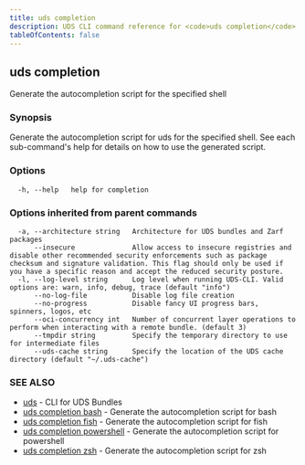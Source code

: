 ```yaml
---
title: uds completion
description: UDS CLI command reference for <code>uds completion</code>.
tableOfContents: false
---
```


<!-- Page generated by UDS CLI; DO NOT EDIT -->

## uds completion

Generate the autocompletion script for the specified shell

### Synopsis

Generate the autocompletion script for uds for the specified shell.
See each sub-command's help for details on how to use the generated script.


### Options

```
  -h, --help   help for completion
```

### Options inherited from parent commands

```
  -a, --architecture string   Architecture for UDS bundles and Zarf packages
      --insecure              Allow access to insecure registries and disable other recommended security enforcements such as package checksum and signature validation. This flag should only be used if you have a specific reason and accept the reduced security posture.
  -l, --log-level string      Log level when running UDS-CLI. Valid options are: warn, info, debug, trace (default "info")
      --no-log-file           Disable log file creation
      --no-progress           Disable fancy UI progress bars, spinners, logos, etc
      --oci-concurrency int   Number of concurrent layer operations to perform when interacting with a remote bundle. (default 3)
      --tmpdir string         Specify the temporary directory to use for intermediate files
      --uds-cache string      Specify the location of the UDS cache directory (default "~/.uds-cache")
```

### SEE ALSO

* [uds](/commands/uds/)	 - CLI for UDS Bundles
* [uds completion bash](/commands/uds_completion_bash/)	 - Generate the autocompletion script for bash
* [uds completion fish](/commands/uds_completion_fish/)	 - Generate the autocompletion script for fish
* [uds completion powershell](/commands/uds_completion_powershell/)	 - Generate the autocompletion script for powershell
* [uds completion zsh](/commands/uds_completion_zsh/)	 - Generate the autocompletion script for zsh

